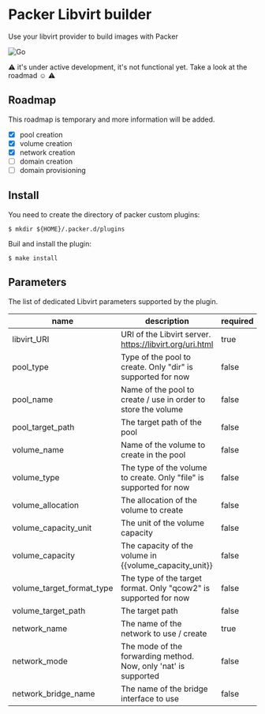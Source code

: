 # Packer Libvirt builder
Use your libvirt provider to build images with Packer

![Go](https://github.com/tormath1/packer-libvirt/workflows/Go/badge.svg)

:warning: it's under active development, it's not functional yet. Take a look at the roadmad :relaxed: :warning:

## Roadmap

This roadmap is temporary and more information will be added.

- [x] pool creation
- [x] volume creation
- [x] network creation
- [ ] domain creation
- [ ] domain provisioning

## Install

You need to create the directory of packer custom plugins:

```
$ mkdir ${HOME}/.packer.d/plugins
```

Buil and install the plugin:

```shell
$ make install
```

## Parameters

The list of dedicated Libvirt parameters supported by the plugin.

| name                      | description                                                        | required | default                              |
|---------------------------|--------------------------------------------------------------------|----------|--------------------------------------|
| libvirt_URI               | URI of the Libvirt server. https://libvirt.org/uri.html            | true     |                                      |
| pool_type                 | Type of the pool to create. Only "dir" is supported for now        | false    | dir                                  |
| pool_name                 | Name of the pool to create / use in order to store the volume      | false    | pool-packer                          |
| pool_target_path          | The target path of the pool                                        | false    | /var/lib/libvirt/{{pool_name}}       |
| volume_name               | Name of the volume to create in the pool                           | false    | {{pool_name}}-volume                 |
| volume_type               | The type of the volume to create. Only "file" is supported for now | false    | file                                 |
| volume_allocation         | The allocation of the volume to create                             | false    | 0                                    |
| volume_capacity_unit      | The unit of the volume capacity                                    | false    | G (for GB)                           |
| volume_capacity           | The capacity of the volume in {{volume_capacity_unit}}             | false    | 8                                    |
| volume_target_format_type | The type of the target format. Only "qcow2" is supported for now   | false    | qcow2                                |
| volume_target_path        | The target path                                                    | false    | {{pool_target_path}}/{{volume_name}} |
| network_name              | The name of the network to use / create                            | true     |                                      |
| network_mode              | The mode of the forwarding method. Now, only 'nat' is supported    | false    | nat                                  |
| network_bridge_name       | The name of the bridge interface to use                            | false    | virbr0                               |
